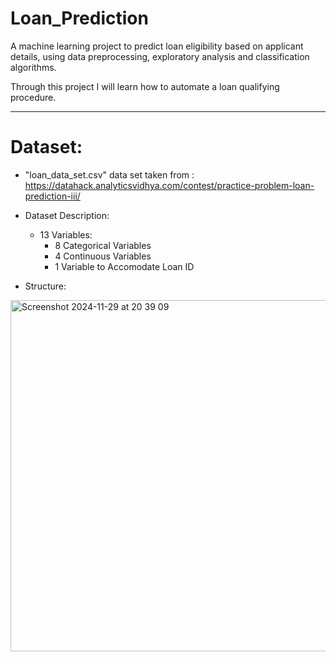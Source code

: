 # Loan_Prediction
A machine learning project to predict loan eligibility based on applicant details, using data preprocessing, exploratory analysis and classification algorithms.

Through this project I will learn how to automate a loan qualifying procedure.

---

# Dataset:

- "loan_data_set.csv" data set taken from : https://datahack.analyticsvidhya.com/contest/practice-problem-loan-prediction-iii/

- Dataset Description:

    - 13 Variables:
        - 8 Categorical Variables
        - 4 Continuous Variables
        - 1 Variable to Accomodate Loan ID
          
- Structure: 
<img width="562" alt="Screenshot 2024-11-29 at 20 39 09" src="https://github.com/user-attachments/assets/b5a81ce7-adc8-4595-9d94-1aa4cfc71231">


